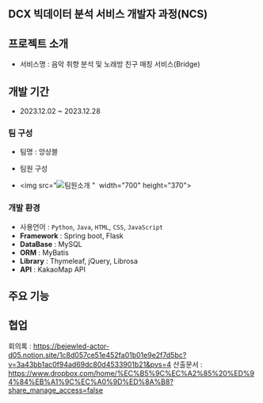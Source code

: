 ## DCX 빅데이터 분석 서비스 개발자 과정(NCS)
## 프로젝트 소개 
* 서비스명 : 음악 취향 분석 및 노래방 친구 매칭 서비스(Bridge)

## 개발 기간
* 2023.12.02 ~ 2023.12.28
 
### 팀 구성
* 팀명 : 앙상블
* 팀원 구성

* <img src="![팀원소개](https://github.com/Heum-github/project_bridge/assets/143698704/35648311-f258-4bf4-86e1-aa8b36356257)
"  width="700" height="370">

### 개발 환경
- 사용언어 : `Python`, `Java`, `HTML`, `CSS`, `JavaScript`
- **Framework** : Spring boot, Flask
- **DataBase** : MySQL 
- **ORM** : MyBatis
- **Library** : Thymeleaf, jQuery, Librosa
- **API** : KakaoMap API

## 주요 기능



## 협업
회의록 : https://bejewled-actor-d05.notion.site/1c8d057ce51e452fa01b01e9e2f7d5bc?v=3a43bb1ac0f94ad69dc80d4533901b21&pvs=4
산출문서 : https://www.dropbox.com/home/%EC%B5%9C%EC%A2%85%20%ED%94%84%EB%A1%9C%EC%A0%9D%ED%8A%B8?share_manage_access=false

